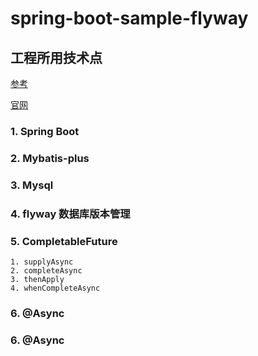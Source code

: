 # spring-boot-sample-flyway
## 工程所用技术点

[参考](http://blog.didispace.com/spring-boot-flyway-db-version/)

[官网](https://flywaydb.org/)

### 1. Spring Boot
### 2. Mybatis-plus
### 3. Mysql
### 4. flyway 数据库版本管理
### 5. CompletableFuture

 	1. supplyAsync
 	2. completeAsync
 	3. thenApply
 	4. whenCompleteAsync

### 6. @Async


### 6. @Async

